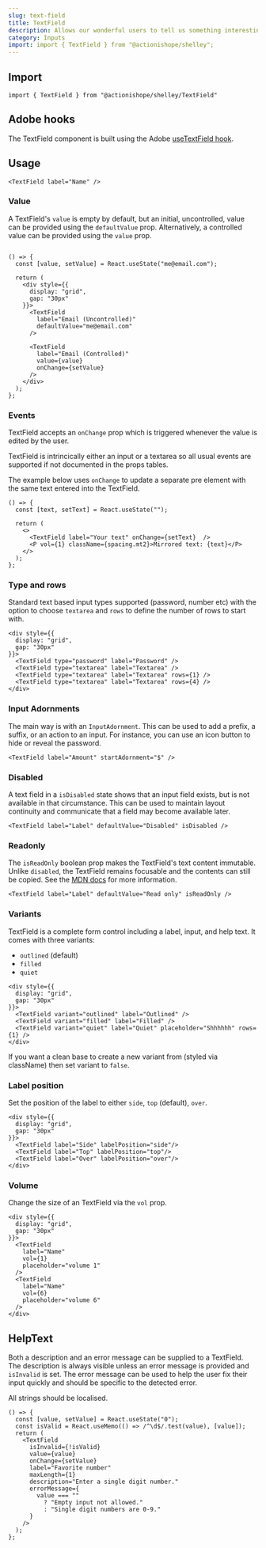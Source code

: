```yaml
---
slug: text-field
title: TextField
description: Allows our wonderful users to tell us something interesting by inputting some text into a little box.
category: Inputs
import: import { TextField } from "@actionishope/shelley";
---
```


## Import

```
import { TextField } from "@actionishope/shelley/TextField"
```

## Adobe hooks

The TextField component is built using the Adobe [useTextField hook](https://react-spectrum.adobe.com/react-aria/useTextField.html).

## Usage

```jsx{live:true}
<TextField label="Name" />
```

### Value

A TextField's `value` is empty by default, but an initial, uncontrolled, value can be provided using the `defaultValue` prop. Alternatively, a controlled value can be provided using the `value` prop.

```jsx{live:true}

() => {
  const [value, setValue] = React.useState("me@email.com");

  return (
    <div style={{
      display: "grid",
      gap: "30px"
    }}>
      <TextField
        label="Email (Uncontrolled)"
        defaultValue="me@email.com"
      />

      <TextField
        label="Email (Controlled)"
        value={value}
        onChange={setValue}
      />
    </div>
  );
};
```

### Events

TextField accepts an `onChange` prop which is triggered whenever the value is edited by the user.

TextField is intrincically either an input or a textarea so all usual events are supported if not documented in the props tables.

The example below uses `onChange` to update a separate pre element with the same text entered into the TextField.

```jsx{live:true}
() => {
  const [text, setText] = React.useState("");

  return (
    <>
      <TextField label="Your text" onChange={setText}  />
      <P vol={1} className={spacing.mt2}>Mirrored text: {text}</P>
    </>
  );
};
```

### Type and rows

Standard text based input types supported (password, number etc) with the option to choose `textarea` and `rows` to define the number of rows to start with.

```jsx{live:true}
<div style={{
  display: "grid",
  gap: "30px"
}}>
  <TextField type="password" label="Password" />
  <TextField type="textarea" label="Textarea" />
  <TextField type="textarea" label="Textarea" rows={1} />
  <TextField type="textarea" label="Textarea" rows={4} />
</div>
```

### Input Adornments

The main way is with an `InputAdornment`. This can be used to add a prefix, a suffix, or an action to an input. For instance, you can use an icon button to hide or reveal the password.

```jsx{live:true}
<TextField label="Amount" startAdornment="$" />
```

### Disabled

A text field in a `isDisabled` state shows that an input field exists, but is not available in that circumstance. This can be used to maintain layout continuity and communicate that a field may become available later.

```jsx{live:true}
<TextField label="Label" defaultValue="Disabled" isDisabled />
```

### Readonly

The `isReadOnly` boolean prop makes the TextField's text content immutable. Unlike `disabled`, the TextField remains focusable and the contents can still be copied. See the [MDN docs](https://developer.mozilla.org/en-US/docs/Web/HTML/Attributes/readonly) for more information.

```jsx{live:true}
<TextField label="Label" defaultValue="Read only" isReadOnly />
```

### Variants

TextField is a complete form control including a label, input, and help text. It comes with three variants:

- `outlined` (default)
- `filled`
- `quiet`

```jsx{live:true}
<div style={{
  display: "grid",
  gap: "30px"
}}>
  <TextField variant="outlined" label="Outlined" />
  <TextField variant="filled" label="Filled" />
  <TextField variant="quiet" label="Quiet" placeholder="Shhhhhh" rows={1} />
</div>
```

If you want a clean base to create a new variant from (styled via className) then set variant to `false`.

### Label position

Set the position of the label to either `side`, `top` (default), `over`.

```jsx{live:true}
<div style={{
  display: "grid",
  gap: "30px"
}}>
  <TextField label="Side" labelPosition="side"/>
  <TextField label="Top" labelPosition="top"/>
  <TextField label="Over" labelPosition="over"/>
</div>
```

### Volume

Change the size of an TextField via the `vol` prop.

```jsx{live:true}
<div style={{
  display: "grid",
  gap: "30px"
}}>
  <TextField
    label="Name"
    vol={1}
    placeholder="volume 1"
  />
  <TextField
    label="Name"
    vol={6}
    placeholder="volume 6"
  />
</div>
```

## HelpText

Both a description and an error message can be supplied to a TextField. The description is always visible unless an error message is provided and `isInvalid` is set. The error message can be used to help the user fix their input quickly and should be specific to the detected error. 

All strings should be localised.

```jsx{live:true}
() => {
  const [value, setValue] = React.useState("0");
  const isValid = React.useMemo(() => /^\d$/.test(value), [value]);
  return (
    <TextField
      isInvalid={!isValid}
      value={value}
      onChange={setValue}
      label="Favorite number"
      maxLength={1}
      description="Enter a single digit number."
      errorMessage={
        value === ""
          ? "Empty input not allowed."
          : "Single digit numbers are 0-9."
      }
    />
  );
};
